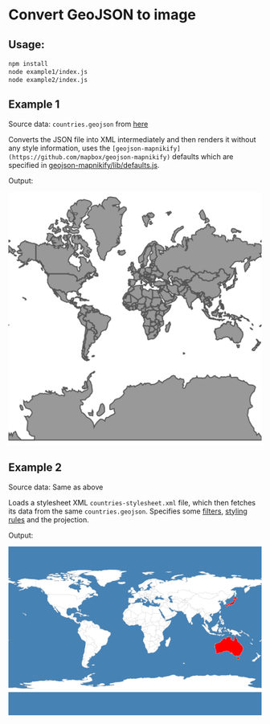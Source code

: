 # Convert GeoJSON to image

## Usage:

```
npm install
node example1/index.js
node example2/index.js
```

## Example 1

Source data: `countries.geojson` from [here](https://github.com/datasets/geo-boundaries-world-110m) 

Converts the JSON file into XML intermediately and then renders it without any style information, uses the `[geojson-mapnikify](https://github.com/mapbox/geojson-mapnikify)` defaults which are specified in [geojson-mapnikify/lib/defaults.js](https://github.com/mapbox/geojson-mapnikify/blob/master/lib/defaults.js).

Output:

![countries.geojson rendered 1](example1.png "countries.geojson rendered")

## Example 2

Source data: Same as above

Loads a stylesheet XML `countries-stylesheet.xml` file, which then fetches its data from the same `countries.geojson`. Specifies some [filters](https://github.com/mapnik/mapnik/wiki/Filter), [styling rules](https://github.com/mapnik/mapnik/wiki/SymbologySupport) and the projection.

Output:

![countries.geojson rendered with stylesheet](example2.png "countries.geojson rendered with stylesheet")